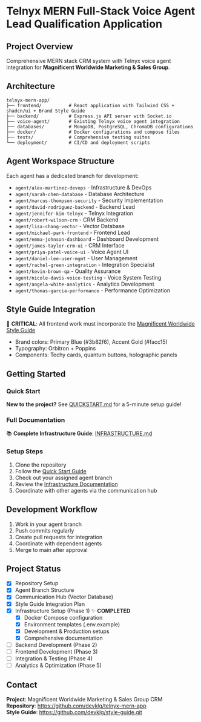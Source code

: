 # Telnyx MERN Full-Stack Voice Agent Lead Qualification Application

## Project Overview
Comprehensive MERN stack CRM system with Telnyx voice agent integration for **Magnificent Worldwide Marketing & Sales Group**.

## Architecture
```
telnyx-mern-app/
├── frontend/          # React application with Tailwind CSS + shadcn/ui + Brand Style Guide
├── backend/           # Express.js API server with Socket.io
├── voice-agent/       # Existing Telnyx voice agent integration
├── databases/         # MongoDB, PostgreSQL, ChromaDB configurations
├── docker/            # Docker configurations and compose files
├── tests/             # Comprehensive testing suites
└── deployment/        # CI/CD and deployment scripts
```

## Agent Workspace Structure
Each agent has a dedicated branch for development:
- `agent/alex-martinez-devops` - Infrastructure & DevOps
- `agent/sarah-chen-database` - Database Architecture
- `agent/marcus-thompson-security` - Security Implementation
- `agent/david-rodriguez-backend` - Backend Lead
- `agent/jennifer-kim-telnyx` - Telnyx Integration
- `agent/robert-wilson-crm` - CRM Backend
- `agent/lisa-chang-vector` - Vector Database
- `agent/michael-park-frontend` - Frontend Lead
- `agent/emma-johnson-dashboard` - Dashboard Development
- `agent/james-taylor-crm-ui` - CRM Interface
- `agent/priya-patel-voice-ui` - Voice Agent UI
- `agent/daniel-lee-user-mgmt` - User Management
- `agent/rachel-green-integration` - Integration Specialist
- `agent/kevin-brown-qa` - Quality Assurance
- `agent/nicole-davis-voice-testing` - Voice System Testing
- `agent/angela-white-analytics` - Analytics Development
- `agent/thomas-garcia-performance` - Performance Optimization

## Style Guide Integration
🎨 **CRITICAL**: All frontend work must incorporate the [Magnificent Worldwide Style Guide](https://github.com/devklg/style-guide.git)
- Brand colors: Primary Blue (#3b82f6), Accent Gold (#facc15)
- Typography: Orbitron + Poppins
- Components: Techy cards, quantum buttons, holographic panels

## Getting Started

### Quick Start
**New to the project?** See [QUICKSTART.md](./QUICKSTART.md) for a 5-minute setup guide!

### Full Documentation
📚 **Complete Infrastructure Guide**: [INFRASTRUCTURE.md](./INFRASTRUCTURE.md)

### Setup Steps
1. Clone the repository
2. Follow the [Quick Start Guide](./QUICKSTART.md)
3. Check out your assigned agent branch
4. Review the [Infrastructure Documentation](./INFRASTRUCTURE.md)
5. Coordinate with other agents via the communication hub

## Development Workflow
1. Work in your agent branch
2. Push commits regularly
3. Create pull requests for integration
4. Coordinate with dependent agents
5. Merge to main after approval

## Project Status
- [x] Repository Setup
- [x] Agent Branch Structure
- [x] Communication Hub (Vector Database)
- [x] Style Guide Integration Plan
- [x] Infrastructure Setup (Phase 1) ✨ **COMPLETED**
  - [x] Docker Compose configuration
  - [x] Environment templates (.env.example)
  - [x] Development & Production setups
  - [x] Comprehensive documentation
- [ ] Backend Development (Phase 2)
- [ ] Frontend Development (Phase 3)
- [ ] Integration & Testing (Phase 4)
- [ ] Analytics & Optimization (Phase 5)

## Contact
**Project**: Magnificent Worldwide Marketing & Sales Group CRM  
**Repository**: https://github.com/devklg/telnyx-mern-app  
**Style Guide**: https://github.com/devklg/style-guide.git
